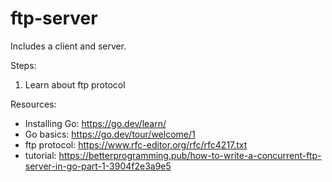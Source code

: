 # ftp-server

Includes a client and server.

Steps:
1. Learn about ftp protocol

Resources:
- Installing Go: https://go.dev/learn/
- Go basics: https://go.dev/tour/welcome/1
- ftp protocol: https://www.rfc-editor.org/rfc/rfc4217.txt
- tutorial: https://betterprogramming.pub/how-to-write-a-concurrent-ftp-server-in-go-part-1-3904f2e3a9e5

